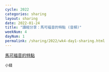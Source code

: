 ```yaml
---
cycle: 2022
categories: sharing
layout: sharing
date: 2022-01-24
title: "讀經分享：馬可福音的特點 (音頻)"
weekNum: 4
dayNum: 1
permalink: /sharing/2022/wk4-day1-sharing.html
---
```


[馬可福音的特點](https://eccseattle.github.io/media/sharing/2022/wk004/2022-01-24-bin.m4a)

`小錢`
